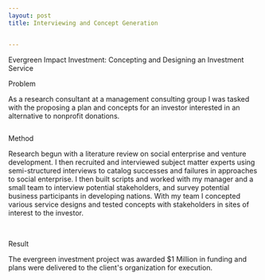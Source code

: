 ```yaml
---
layout: post
title: Interviewing and Concept Generation


---
```


<div class="img_row">
	<img class="col three" src="{{ site.baseurl }}/img/evergreen.jpg" alt="" title="Evergreen Fund"/>
</div>
<div class="col three caption">
	Evergreen Impact Investment: Concepting and Designing an Investment Service
</div>


Problem

As a research consultant at a management consulting group I was tasked with the proposing a plan and concepts for an investor interested in an alternative to nonprofit donations. 

<div class="img_row">
	<img class="col three" src="{{ site.baseurl }}/img/interviews.jpg" alt="" title="Interviews"/>
</div>


Method

Research begun with a literature review on social enterprise and venture development. I then recruited and interviewed subject matter experts using semi-structured interviews to catalog successes and failures in approaches to social enterprise. I then built scripts and worked with my manager and a small team to interview potential stakeholders, and survey potential business participants in developing nations. With my team I concepted various service designs and tested concepts with stakeholders in sites of interest to the investor.

<div class="img_row">
	  <img class="col one" src="{{ site.baseurl }}/img/tourism.jpg" alt="" title="Business option"/>
	  <img class="col one" src="{{ site.baseurl }}/img/search.jpg" alt="" title="Locations"/>
	<img class="col one" src="{{ site.baseurl }}/img/fruitbiz.jpg" alt="" title="Business Options"/>
	</div>

Result

The evergreen investment project was awarded $1 Million in funding and plans were delivered to the client's organization for execution. 



